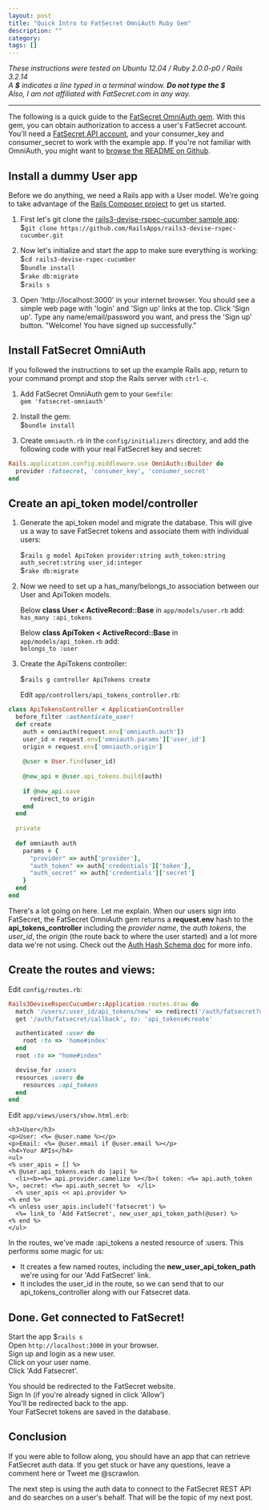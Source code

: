 ```yaml
---
layout: post
title: "Quick Intro to FatSecret OmniAuth Ruby Gem"
description: ""
category: 
tags: []
---
```


*These instructions were tested on Ubuntu 12.04 / Ruby 2.0.0-p0 / Rails 3.2.14*  
*A __$__ indicates a line typed in a terminal window. __Do not type the $__*  
*Also, I am not affiliated with FatSecret.com in any way.*  

---
The following is a quick guide to the [FatSecret OmniAuth gem]. 
With this gem, you can obtain authorization to access a user's FatSecret account.
You'll need a [FatSecret API account], and your consumer_key and consumer_secret
to work with the example app. If you're not familiar with OmniAuth, you might want to [browse the README on Github]. 

[FatSecret OmniAuth gem]: https://github.com/scrawlon/fatsecret-omniauth "FatSecret OmniAuth gem"
[FatSecret API account]: http://platform.fatsecret.com/api/Default.aspx?screen=si "FatSecret API account"
[browse the README on Github]: https://github.com/intridea/omniauth/blob/master/README.md "browse the README on Github"

Install a dummy User app
---
Before we do anything, we need a Rails app with a User model. We're going to take advantage of the 
[Rails Composer project] to get us started.

[Rails Composer project]: https://github.com/RailsApps/rails-composer "Rails Composer project"  

1. First let's git clone the [rails3-devise-rspec-cucumber sample app]:  
$`git clone https://github.com/RailsApps/rails3-devise-rspec-cucumber.git`  
 
2. Now let's initialize and start the app to make sure everything is working:  
$`cd rails3-devise-rspec-cucumber`   
$`bundle install`  
$`rake db:migrate`  
$`rails s`

3. Open 'http://localhost:3000' in your internet browser. You should see a 
simple web page with 'login' and 'Sign up' links at the top. Click 'Sign up'. Type any name/email/password
you want, and press the 'Sign up' button. "Welcome! You have signed up successfully."

[rails3-devise-rspec-cucumber sample app]: https://github.com/RailsApps/rails3-devise-rspec-cucumber "rails3-devise-rspec-cucumber sample app"  

Install FatSecret OmniAuth 
----

If you followed the instructions to set up the example Rails app, return to your command prompt and stop the
Rails server with `ctrl-c`.  

1. Add FatSecret OmniAuth gem to your `Gemfile`:   
`gem 'fatsecret-omniauth'`  

2. Install the gem:    
$`bundle install`  

3. Create `omniauth.rb` in the `config/initializers` directory, and add the following code with your real FatSecret key and secret:  

```ruby  
Rails.application.config.middleware.use OmniAuth::Builder do   
  provider :fatsecret, 'consumer_key', 'consumer_secret'   
end   
```

Create an api_token model/controller
---

1. Generate the api_token model and migrate the database. This will give us a way to save FatSecret tokens and associate them
with individual users: 
  
    $`rails g model ApiToken provider:string auth_token:string auth_secret:string user_id:integer`   
    $`rake db:migrate`  

2. Now we need to set up a has_many/belongs_to association between our User and ApiToken models.
      
    Below __class User < ActiveRecord::Base__ in `app/models/user.rb` add:  
    `has_many :api_tokens`  

    Below __class ApiToken < ActiveRecord::Base__ in `app/models/api_token.rb` add:  
    `belongs_to :user`  

3. Create the ApiTokens controller:

    $`rails g controller ApiTokens create`  

    Edit `app/controllers/api_tokens_controller.rb`: 

```ruby  
class ApiTokensController < ApplicationController
  before_filter :authenticate_user!
  def create
    auth = omniauth(request.env['omniauth.auth'])
    user_id = request.env['omniauth.params']['user_id']
    origin = request.env['omniauth.origin']
  
    @user = User.find(user_id)
  
    @new_api = @user.api_tokens.build(auth) 
  
    if @new_api.save
      redirect_to origin
    end
  end
  
  private
  
  def omniauth auth
    params = { 
      "provider" => auth['provider'],
      "auth_token" => auth['credentials']['token'],
      "auth_secret" => auth['credentials']['secret'] 
    }
  end
end
```

There's a lot going on here. Let me explain. When our users sign into FatSecret, the FatSecret OmniAuth gem 
returns a __request.env__ hash to the __api_tokens_controller__ including the _provider name_, 
the _auth tokens_, the _user_id_, the _origin_ (the route back to where the user started) and 
a lot more data we're not using. Check out the [Auth Hash Schema doc] for more info.

[Auth Hash Schema doc]: https://github.com/intridea/omniauth/wiki/Auth-Hash-Schema "Auth Hash Schema doc"
  
Create the routes and views:
---

Edit `config/routes.rb`:  

```ruby  
Rails3DeviseRspecCucumber::Application.routes.draw do
  match '/users/:user_id/api_tokens/new' => redirect('/auth/fatsecret?user_id=%{user_id}')
  get '/auth/fatsecret/callback', to: 'api_tokens#create'

  authenticated :user do
    root :to => 'home#index'
  end
  root :to => "home#index"

  devise_for :users
  resources :users do
    resources :api_tokens
  end
end
```
 
Edit `app/views/users/show.html.erb`:

```erb  
<h3>User</h3>
<p>User: <%= @user.name %></p>
<p>Email: <%= @user.email if @user.email %></p>
<h4>Your APIs</h4>
<ul>
<% user_apis = [] %>
<% @user.api_tokens.each do |api| %>
  <li><b><%= api.provider.camelize %></b>( token: <%= api.auth_token %>, secret: <%= api.auth_secret %>  </li>
  <% user_apis << api.provider %>
<% end %>
<% unless user_apis.include?('fatsecret') %>
  <%= link_to 'Add FatSecret', new_user_api_token_path(@user) %>
<% end %>
</ul>
```
  
In the routes, we've made :api_tokens a nested resource of :users. This performs some magic for us:  

* It creates a few named routes, including the __new_user_api_token_path__ we're using for our 'Add FatSecret' link.  
* It includes the user_id in the route, so we can send that to our api_tokens_controller along with our Fatsecret data.  

Done. Get connected to FatSecret!
---

Start the app $`rails s`   
Open `http://localhost:3000` in your browser.  
Sign up and login as a new user.  
Click on your user name.  
Click 'Add Fatsecret'.   

You should be redirected to the FatSecret website.  
Sign In (if you're already signed in click 'Allow')  
You'll be redirected back to the app.   
Your FatSecret tokens are saved in the database.  

Conclusion
---

If you were able to follow along, you should have an app that can retrieve FatSecret auth data.
If you get stuck or have any questions, leave a comment here or Tweet me @scrawlon.  

The next step is using the auth data to connect to the FatSecret REST API and do searches on a user's
behalf. That will be the topic of my next post.
